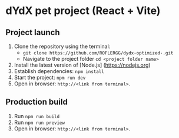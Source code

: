 # dYdX pet project (React + Vite)

## Project launch

1. Clone the repository using the terminal:
   - `git clone https://github.com/ROFLERGG/dydx-optimized-.git`
   - Navigate to the project folder `cd <project folder name>`
2. Install the latest version of [Node.js] (https://nodejs.org)
3. Establish dependencies:
   `npm install`
4. Start the project:
   `npm run dev`
5. Open in browser: `http://<link from terminal>`.

## Production build
   1. Run `npm run build`
   2. Run `npm run preview`
   3. Open in browser: `http://<link from terminal>`.
